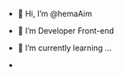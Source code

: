 - 👋 Hi, I’m @hemaAim
- 👀 I’m Developer Front-end 
- 🌱 I’m currently learning ...

- 

<!---
hemaAim/hemaAim is a ✨ special ✨ repository because its `README.md` (this file) appears on your GitHub profile.
You can click the Preview link to take a look at your changes.
--->
